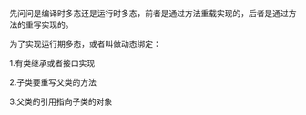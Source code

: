 <!--
 * @Author: 孙浩然
 * @Date: 2020-05-09 09:00:09
 * @LastEditors: 孙浩然
 * @LastEditTime: 2020-05-09 09:00:09
 * @FilePath: \docs\9.interview\1.牛客面经\26-27-多态实现.md
 * @博客地址: 个人博客，如果各位客官觉得不错，请点个赞，谢谢。[地址](https://codefool0307.github.io/JavaScholar/#/)
 -->
先问问是编译时多态还是运行时多态，前者是通过方法重载实现的，后者是通过方法的重写实现的。

为了实现运行期多态，或者叫做动态绑定：

1.有类继承或者接口实现

2.子类要重写父类的方法

3.父类的引用指向子类的对象
